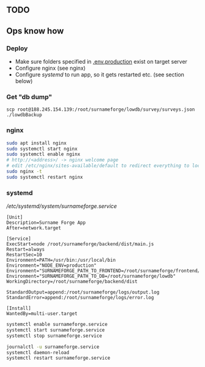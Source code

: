 ## TODO

## Ops know how

### Deploy

- Make sure folders specified in [.env.production](./backend/env/.env.production) exist on target server
- Configure nginx (see nginx)
- Configure *systemd* to run app, so it gets restarted etc. (see section below)

### Get "db dump"

`scp root@188.245.154.139:/root/surnameforge/lowdb/survey/surveys.json ./lowdbBackup`

### nginx

```sh
sudo apt install nginx
sudo systemctl start nginx
sudo systemctl enable nginx
# http://<address>/ -> nginx welcome page
# edit /etc/nginx/sites-available/default to redirect everything to localhost:3000
sudo nginx -t
sudo systemctl restart nginx
```

### systemd

*/etc/systemd/system/surnameforge.service*
```
[Unit]
Description=Surname Forge App
After=network.target

[Service]
ExecStart=node /root/surnameforge/backend/dist/main.js
Restart=always
RestartSec=10
Environment=PATH=/usr/bin:/usr/local/bin
Environment="NODE_ENV=production"
Environment="SURNAMEFORGE_PATH_TO_FRONTEND=/root/surnameforge/frontend/dist/surnameforge/browser"
Environment="SURNAMEFORGE_PATH_TO_DB=/root/surnameforge/lowdb"
WorkingDirectory=/root/surnameforge/backend/dist

StandardOutput=append:/root/surnameforge/logs/output.log
StandardError=append:/root/surnameforge/logs/error.log

[Install]
WantedBy=multi-user.target
```

```sh
systemctl enable surnameforge.service
systemctl start surnameforge.service
systemctl stop surnameforge.service

journalctl -u surnameforge.service
systemctl daemon-reload
systemctl restart surnameforge.service
```
